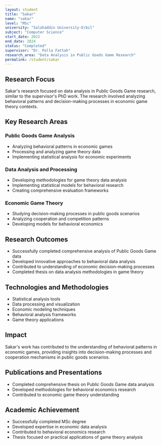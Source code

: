 ```yaml
---
layout: student
title: "Sakar"
name: "sakar"
level: "MSc"
university: "Salahaddin University-Erbil"
subject: "Computer Science"
start_date: 2022
end_date: 2024
status: "Completed"
supervisor: "Dr. Polla Fattah"
research_area: "Data Analysis in Public Goods Game Research"
permalink: /student/sakar
---
```




## Research Focus

Sakar's research focused on data analysis in Public Goods Game research, similar to the supervisor's PhD work. The research involved analyzing behavioral patterns and decision-making processes in economic game theory contexts.

## Key Research Areas

### Public Goods Game Analysis
- Analyzing behavioral patterns in economic games
- Processing and analyzing game theory data
- Implementing statistical analysis for economic experiments

### Data Analysis and Processing
- Developing methodologies for game theory data analysis
- Implementing statistical models for behavioral research
- Creating comprehensive evaluation frameworks

### Economic Game Theory
- Studying decision-making processes in public goods scenarios
- Analyzing cooperation and competition patterns
- Developing models for behavioral economics

## Research Outcomes

- Successfully completed comprehensive analysis of Public Goods Game data
- Developed innovative approaches to behavioral data analysis
- Contributed to understanding of economic decision-making processes
- Completed thesis on data analysis methodologies in game theory

## Technologies and Methodologies

- Statistical analysis tools
- Data processing and visualization
- Economic modeling techniques
- Behavioral analysis frameworks
- Game theory applications

## Impact

Sakar's work has contributed to the understanding of behavioral patterns in economic games, providing insights into decision-making processes and cooperation mechanisms in public goods scenarios.

## Publications and Presentations

- Completed comprehensive thesis on Public Goods Game data analysis
- Developed methodologies for behavioral economics research
- Contributed to economic game theory understanding

## Academic Achievement

- Successfully completed MSc degree
- Developed expertise in economic data analysis
- Contributed to behavioral economics research
- Thesis focused on practical applications of game theory analysis
